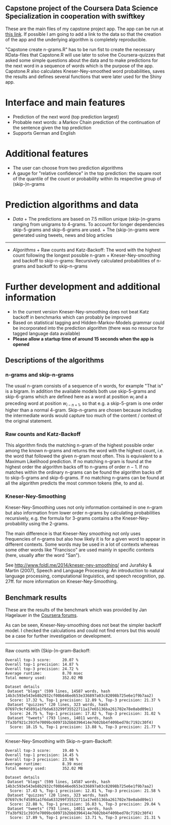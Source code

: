 ## Capstone project of the Coursera Data Science Specialization in cooperation with swiftkey

These are the main files of my capstone project app. The
app can be run at [this link](https://thie1e.shinyapps.io/Nextword). If possible
I am going to add a link to the data so that the creation of the app and the 
underlying algorithm is completely reproducible.

"Capstone create n-grams.R" has to be run fist to create the necessary RData-files
that Capstone.R will use later to solve the Coursera-quizzes that asked some
simple questions about the data and to make predictions for the next word in a 
sequence of words which is the purpose of the app. Capstone.R also calculates
Kneser-Ney-smoothed word probabilities, saves the results and defines several functions
that were later used for the Shiny app.

Interface and main features
========================================================
* Prediction of the next word (top prediction largest)
* Probable next words: a Markov Chain prediction of the continuation of the sentence given the top prediction
* Supports German and English

Additional features
========================================================
* The user can choose from two prediction algorithms
* A gauge for "relative confidence" in the top prediction: the square root of the quantile of the count or probability within its respective group of (skip-)n-grams

Prediction algorithms and data
========================================================
* *Data*
      + The predictions are based on 7.5 million unique (skip-)n-grams ranging from unigrams to
      4-grams. To account for longer dependencies skip-5-grams and skip-6-grams are used.
      + The (skip-)n-grams were generated using tweets, news and blog articles

****
* *Algorithms*
      + Raw counts and Katz-Backoff: The word with the highest count following the longest possible n-gram
      + Kneser-Ney-smoothing and backoff to skip-n-grams: Recursively
      calculated probabilities of n-grams and backoff to skip-n-grams

Further development and additional information
======================================================
* In the current version Kneser-Ney-smoothing does not beat Katz backoff in
benchmarks which can probably be improved
* Based on statistical tagging and Hidden-Markov-Models grammar could be
incorporated into the prediction algorithm (there was no resource for tagged
language data available)
* **Please allow a startup time of around 15 seconds when the app is opened**


## Descriptions of the algorithms 
### n-grams and skip-n-grams
The usual n-gram consists of a sequence of n words, for example "That is" is a 
bigram. In addition the available models both use skip-5-grams and skip-6-grams
which are defined here as a word at position $w_{i}$ and a preceding word at position 
$w_{i-n+1}$, so that e.g. a skip-5-gram is one order higher than a normal 4-gram.
Skip-n-grams are chosen because including the intermediate words would capture
too much of the content / context of the original statement.

### Raw counts and Katz-Backoff
This algorithm finds the matching n-gram of the highest possible order among the known
n-grams and returns the word with the highest count, i.e. the word that followed
the given n-gram most often. This is equivalent to a Maximum Likelihood prediction.
If no matching n-gram is found at the highest order the algorithm backs off to 
n-grams of order $n-1$. If no matches within the ordinary n-grams can be found
the algorithm backs off to skip-5-grams and skip-6-grams. If no matching n-grams
can be found at all the algorithm predicts the most common tokens (the, to and a).

### Kneser-Ney-Smoothing
Kneser-Ney-Smoothing uses not only information contained in one
n-gram but also information from lower order n-grams by calculating probabilities
recursively, e.g. the formula for 3-grams contains a the Kneser-Ney-probability
using the 2-grams. 

The main difference is that Kneser-Ney smoothing not only uses frequencies of n-grams
but also how likely it is for a given word to appear in different contexts. Some words
may be used in a lot of contexts whereas some other words like "Francisco" are used
mainly in specific contexts (here, usually after the word "San"). 

See http://www.foldl.me/2014/kneser-ney-smoothing/ and Jurafsky & Martin (2007),
Speech and Language Processing: An introduction to natural language processing, 
computational linguistics, and speech recognition, pp. 27ff. for more information
on Kneser-Ney-Smoothing.


## Benchmark results

These are the results of the benchmark which was provided by Jan Hagelauer in the 
[Coursera forums](https://class.coursera.org/dsscapstone-003/forum/thread?thread_id=273).

As can be seen, Kneser-Ney-smoothing does not beat the simpler backoff model. I 
checked the calculations and could not find errors but this would be a case for 
further investigation or development.

****

Raw counts with (Skip-)n-gram-Backoff:

```
Overall top-3 score:     20.07 %
Overall top-1 precision: 14.87 %
Overall top-3 precision: 24.72 %
Average runtime:         8.70 msec
Total memory used:       352.02 MB

Dataset details
 Dataset "blogs" (599 lines, 14587 words, hash 14b3c593e543eb8b2932cf00b646ed653e336897a03c82098b725e6e1f9b7aa2)
  Score: 17.32 %, Top-1 precision: 12.89 %, Top-3 precision: 21.37 %
 Dataset "quizzes" (20 lines, 323 words, hash 07697c9cf45891a1f6da633299f35522711a17e65136ba261702e78e0abd09e1)
  Score: 24.75 %, Top-1 precision: 17.82 %, Top-3 precision: 31.02 %
 Dataset "tweets" (793 lines, 14011 words, hash 7fa3bf921c393fe7009bc60971b2bb8396414e7602bb4f409bed78c7192c30f4)
  Score: 18.15 %, Top-1 precision: 13.88 %, Top-3 precision: 21.77 %
```

*****

Kneser-Ney-Smoothing with Skip-n-gram-Backoff:

```
Overall top-3 score:     19.40 %
Overall top-1 precision: 14.45 %
Overall top-3 precision: 23.98 %
Average runtime:         8.39 msec
Total memory used:       352.02 MB

Dataset details
 Dataset "blogs" (599 lines, 14587 words, hash 14b3c593e543eb8b2932cf00b646ed653e336897a03c82098b725e6e1f9b7aa2)
  Score: 17.43 %, Top-1 precision: 12.81 %, Top-3 precision: 21.58 %
 Dataset "quizzes" (20 lines, 323 words, hash 07697c9cf45891a1f6da633299f35522711a17e65136ba261702e78e0abd09e1)
  Score: 22.88 %, Top-1 precision: 16.83 %, Top-3 precision: 29.04 %
 Dataset "tweets" (793 lines, 14011 words, hash 7fa3bf921c393fe7009bc60971b2bb8396414e7602bb4f409bed78c7192c30f4)
  Score: 17.89 %, Top-1 precision: 13.71 %, Top-3 precision: 21.31 %
```

